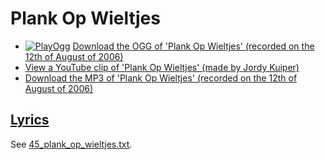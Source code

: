 # Plank Op Wieltjes

- [![PlayOgg](http://static.fsf.org/playogg/Play_ogg_80x15.png "I support PlayOgg!")](http://playogg.org)
  [Download the OGG of 'Plank Op Wieltjes' (recorded on the 12th of August of 2006)](http://www.richelbilderbeek.nl/CD06_10PlankOpWieltjes20060812.ogg)
- [View a YouTube clip of 'Plank Op Wieltjes' (made by Jordy Kuiper)](http://youtube.com/watch?v=kL8vxocOiAc)
- [Download the MP3 of 'Plank Op Wieltjes' (recorded on the 12th of August of 2006)](http://www.richelbilderbeek.nl/CD06_10PlankOpWieltjes20060812.mp3)

## [Lyrics](45_plank_op_wieltjes.txt)

See [45_plank_op_wieltjes.txt](45_plank_op_wieltjes.txt).
